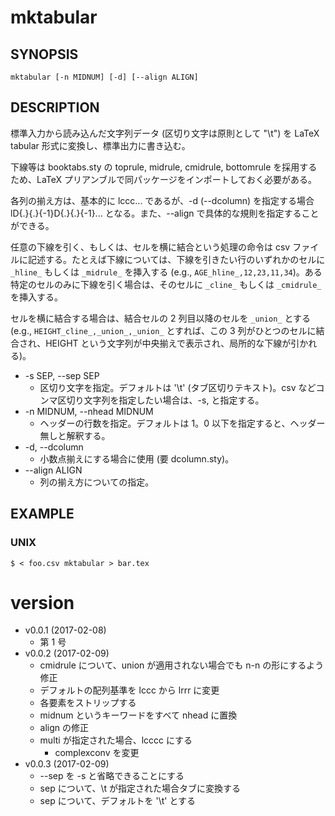 # mktabular

## SYNOPSIS

```
mktabular [-n MIDNUM] [-d] [--align ALIGN]
```

## DESCRIPTION

標準入力から読み込んだ文字列データ (区切り文字は原則として "\t") を LaTeX tabular 形式に変換し、標準出力に書き込む。

下線等は booktabs.sty の toprule, midrule, cmidrule, bottomrule を採用するため、LaTeX プリアンブルで同パッケージをインポートしておく必要がある。

各列の揃え方は、基本的に lccc... であるが、-d (--dcolumn) を指定する場合 lD{.}{.}{-1}D{.}{.}{-1}... となる。また、--align で具体的な規則を指定することができる。

任意の下線を引く、もしくは、セルを横に結合という処理の命令は csv ファイルに記述する。たとえば下線については、下線を引きたい行のいずれかのセルに `_hline_` もしくは `_midrule_` を挿入する (e.g., `AGE_hline_,12,23,11,34`)。ある特定のセルのみに下線を引く場合は、そのセルに `_cline_` もしくは `_cmidrule_` を挿入する。

セルを横に結合する場合は、結合セルの 2 列目以降のセルを `_union_` とする (e.g., `HEIGHT_cline_,_union_,_union_` とすれば、この 3 列がひとつのセルに結合され、HEIGHT という文字列が中央揃えで表示され、局所的な下線が引かれる)。

- -s SEP, --sep SEP
    - 区切り文字を指定。デフォルトは '\t' (タブ区切りテキスト)。csv などコンマ区切り文字列を指定したい場合は、-s, と指定する。
- -n MIDNUM, --nhead MIDNUM
    - ヘッダーの行数を指定。デフォルトは 1。0 以下を指定すると、ヘッダー無しと解釈する。 
- -d, --dcolumn
    - 小数点揃えにする場合に使用 (要 dcolumn.sty)。
- --align ALIGN
    - 列の揃え方についての指定。

## EXAMPLE

### UNIX

```
$ < foo.csv mktabular > bar.tex
```

# version

- v0.0.1 (2017-02-08)
    - 第 1 号
- v0.0.2 (2017-02-09)
    - cmidrule について、union が適用されない場合でも n-n の形にするよう修正
    - デフォルトの配列基準を lccc から lrrr に変更
    - 各要素をストリップする
    - midnum というキーワードをすべて nhead に置換
    - align の修正
    - multi が指定された場合、lcccc にする
        - complexconv を変更
- v0.0.3 (2017-02-09)
    - --sep を -s と省略できることにする
    - sep について、\\t が指定された場合タブに変換する
    - sep について、デフォルトを '\t' とする


